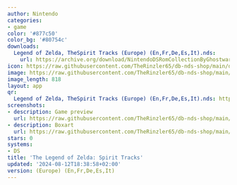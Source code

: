 ```yaml
---
author: Nintendo
categories:
- game
color: '#877c50'
color_bg: '#80754c'
downloads:
  Legend of Zelda, TheSpirit Tracks (Europe) (En,Fr,De,Es,It).nds:
    url: https://archive.org/download/NintendoDSRomCollectionByGhostware/Legend%20of%20Zelda%2C%20TheSpirit%20Tracks%20%28Europe%29%20%28En%2CFr%2CDe%2CEs%2CIt%29.nds
icon: https://raw.githubusercontent.com/TheRinzler65/db-nds-shop/main/docs/assets/images/icons/zeldaspirits.png
image: https://raw.githubusercontent.com/TheRinzler65/db-nds-shop/main/docs/assets/images/icons/zeldaspirits.png
image_length: 818
layout: app
qr:
  Legend of Zelda, TheSpirit Tracks (Europe) (En,Fr,De,Es,It).nds: https://db-db-nds-shop.netlify.app/assets/images/qr/legend-of-zelda-thespirit-tracks-europe-enfrdeesit-nds.png
screenshots:
- description: Game preview
  url: https://raw.githubusercontent.com/TheRinzler65/db-nds-shop/main/docs/assets/images/screenshots/zeldaspirits/zeldaspirits.png
- description: Boxart
  url: https://raw.githubusercontent.com/TheRinzler65/db-nds-shop/main/docs/assets/images/boxart/Legend%20of%20Zelda%2C%20TheSpirit%20Tracks%20(Europe)%20(En%2CFr%2CDe%2CEs%2CIt).nds.png
stars: 0
systems:
- DS
title: 'The Legend of Zelda: Spirit Tracks'
updated: '2024-08-12T18:38:58+02:00'
version: (Europe) (En,Fr,De,Es,It)
---
```

